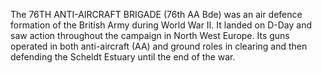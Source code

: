 The 76TH ANTI-AIRCRAFT BRIGADE (76th AA Bde) was an air defence formation of the British Army during World War II. It landed on D-Day and saw action throughout the campaign in North West Europe. Its guns operated in both anti-aircraft (AA) and ground roles in clearing and then defending the Scheldt Estuary until the end of the war.
